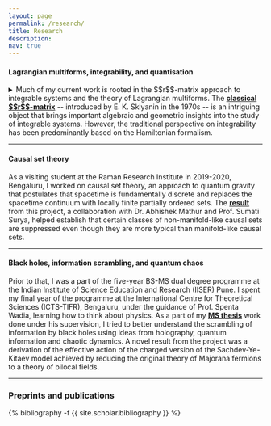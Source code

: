 ```yaml
---
layout: page
permalink: /research/
title: Research
description:
nav: true
---
```


<h4>Lagrangian multiforms, integrability, and quantisation</h4>

<details>
<summary>
Much of my current work is rooted in the $$r$$-matrix approach to integrable systems and the theory of Lagrangian multiforms. The <b><a href="https://link.springer.com/article/10.1007/BF01076717" target="_self">classical $$r$$-matrix</a></b> -- introduced by E. K. Sklyanin in the 1970s -- is an intriguing object that brings important algebraic and geometric insights into the study of integrable systems. However, the traditional perspective on integrability has been predominantly based on the Hamiltonian formalism.</summary> The notion of <b><a href="https://matsvermeeren.xyz/wp-content/uploads/2023/08/poster-fdis2023-online.pdf" target="_self">Lagrangian multiforms</a></b> marks a departure from this point of view and captures integrability variationally, using a generalised variational principle applied to an appropriate generalisation of a classical action.

A part of my work is aimed at developing a framework for constructing Lagrangian multiforms in a systematic manner, which, in general, is a rather non-trivial task. Incorporating ingredients and ideas from the Hamiltonian framework -- in particular, the classical $$r$$-matrix and the theory of Lie dialgebras -- we achieved <b><a href="https://arxiv.org/abs/2307.07339" target="_self">this goal</a></b> for a large class of finite-dimensional integrable systems. A long*ish*-term goal of my doctoral project is to employ this framework to explore the the possibility of using path integrals to quantise integrable theories in a covariant manner, overcoming the drawback of canonical quantisation which breaks the Lorentz covariance of the underlying spacetime coordinates.

</details>

<hr>

<h4>Causal set theory</h4>

As a visiting student at the Raman Research Institute in 2019-2020, Bengaluru, I worked on causal set theory, an approach to quantum gravity that postulates that spacetime is fundamentally discrete and replaces the spacetime continuum with locally finite partially ordered sets. The <b><a href="https://arxiv.org/abs/2009.07623" target="_self">result</a></b> from this project, a collaboration with Dr. Abhishek Mathur and Prof. Sumati Surya, helped establish that certain classes of non-manifold-like causal sets are suppressed even though they are more typical than manifold-like causal sets.

<hr>

<h4>Black holes, information scrambling, and quantum chaos</h4>

Prior to that, I was a part of the five-year BS-MS dual degree programme at the Indian Institute of Science Education and Research (IISER) Pune. I spent my final year of the programme at the International Centre for Theoretical Sciences (ICTS-TIFR), Bengaluru, under the guidance of Prof. Spenta Wadia, learning how to think about physics. As a part of my <b><a href="http://dr.iiserpune.ac.in:8080/xmlui/bitstream/handle/123456789/1047/MS%20Thesis%20-%20Anup%20Anand%20Singh.pdf" target="_self">MS thesis</a></b> work done under his supervision, I tried to better understand the scrambling of information by black holes using ideas from holography, quantum information and chaotic dynamics. A novel result from the project was a derivation of the effective action of the charged version of the Sachdev-Ye-Kitaev model achieved by reducing the original theory of Majorana fermions to a theory of bilocal fields.

<hr>

<h3> Preprints and publications </h3>

<div class="publications">

{% bibliography -f {{ site.scholar.bibliography }} %}

</div>
